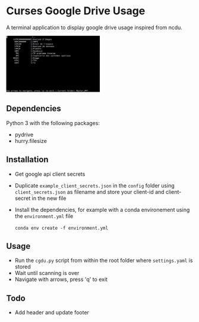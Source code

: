# Curses Google Drive Usage

A terminal application to display google drive usage inspired from ncdu.

<img src="docs/example.png" width="50%" />

## Dependencies

Python 3 with the following packages:

*   pydrive
*   hurry.filesize

## Installation

*   Get google api client secrets
*   Duplicate `example_client_secrets.json` in the `config` folder using `client_secrets.json` as filename and store your client-id and client-secret in the new file
*   Install the dependencies, for example with a conda environement using the `environment.yml` file

    `conda env create -f environment.yml`

## Usage

*   Run the `cgdu.py` script from within the root folder where `settings.yaml` is stored
*   Wait until scanning is over
*   Navigate with arrows, press 'q' to exit

## Todo

*   Add header and update footer
